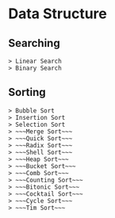 # Data Structure

## Searching
```
> Linear Search
> Binary Search 
```

## Sorting
```
> Bubble Sort
> Insertion Sort
> Selection Sort
> ~~~Merge Sort~~~
> ~~~Quick Sort~~~
> ~~~Radix Sort~~~
> ~~~Shell Sort~~~
> ~~~Heap Sort~~~
> ~~~Bucket Sort~~~
> ~~~Comb Sort~~~
> ~~~Counting Sort~~~
> ~~~Bitonic Sort~~~
> ~~~Cocktail Sort~~~
> ~~~Cycle Sort~~~
> ~~~Tim Sort~~~
```